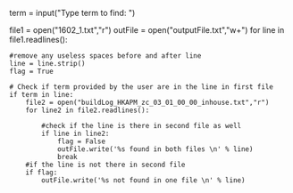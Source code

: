 term = input("Type term to find: ")

file1 = open("1602_1.txt","r")
outFile = open("outputFile.txt","w+")
for line in file1.readlines():
    
    #remove any useless spaces before and after line
    line = line.strip()
    flag = True
    
    # Check if term provided by the user are in the line in first file
    if term in line:
        file2 = open("buildLog_HKAPM_zc_03_01_00_00_inhouse.txt","r")
        for line2 in file2.readlines():
            
            #check if the line is there in second file as well
            if line in line2:
                flag = False
                outFile.write('%s found in both files \n' % line)
                break
        #if the line is not there in second file
        if flag:
            outFile.write('%s not found in one file \n' % line)
